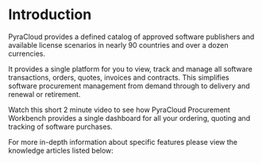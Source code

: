# Introduction

PyraCloud provides a defined catalog of approved software publishers and available license scenarios in nearly 90 countries and over a dozen currencies.

It provides a single platform for you to view, track and manage all software transactions, orders, quotes, invoices and contracts. This simplifies software procurement management from demand through to delivery and renewal or retirement.

Watch this short 2 minute video to see how PyraCloud Procurement Workbench provides a single dashboard for all your ordering, quoting and tracking of software purchases.

For more in-depth information about specific features please view the knowledge articles listed below:
